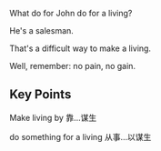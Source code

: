 What do for John do for a living?

He's a salesman.

That's a difficult way to make a living.

Well, remember: no pain, no gain.

## Key Points
Make living by 靠...谋生

do something for a living 从事...以谋生
